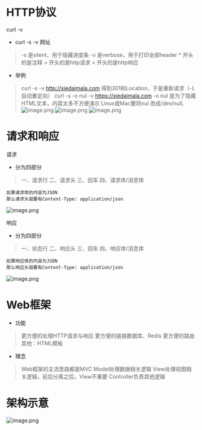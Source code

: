 # HTTP协议
curl -v
- curl -s -v  网址
> -s 是silent，用于隐藏进度条
> -v 是verbose，用于打印全部header
> \* 开头的是注释
> \> 开头的是http请求
> \< 开头的是http响应

- 举例
> curl -s -v  http://xiedaimala.com
> 得到301和Location，于是重新请求（-L 自动重定向）
> curl -s -o nul -v https://xiedaimala.com
> -o nul 是为了隐藏HTML文本，内容太多不方便演示
> Linux或Mac要将nul 改成/dev/nulL
![image.png](https://upload-images.jianshu.io/upload_images/1181204-f3ccf0342c87dd2b.png?imageMogr2/auto-orient/strip%7CimageView2/2/w/1240)
![image.png](https://upload-images.jianshu.io/upload_images/1181204-416e5e116743b8d4.png?imageMogr2/auto-orient/strip%7CimageView2/2/w/1240)
![image.png](https://upload-images.jianshu.io/upload_images/1181204-eec8f78affccf760.png?imageMogr2/auto-orient/strip%7CimageView2/2/w/1240)


# 请求和响应
请求
- 分为四部分
> 一、请求行
> 二、请求头
> 三、回车
> 四、请求体/消息体

```
如果请求体的内容为JSON
那么请求头就要有Content-Type: application/json
```

![image.png](https://upload-images.jianshu.io/upload_images/1181204-afc3bfcd87d1f8ae.png?imageMogr2/auto-orient/strip%7CimageView2/2/w/1240)

响应
- 分为四部分
> 一、状态行
> 二、响应头
> 三、回车
> 四、响应体/消息体

```
如果响应体的内容为JSON
那么响应头就要有Content-Type: application/json
```

![image.png](https://upload-images.jianshu.io/upload_images/1181204-c64cec7dbcf0e488.png?imageMogr2/auto-orient/strip%7CimageView2/2/w/1240)

# Web框架
- 功能
> 更方便的处理HTTP请求与响应
> 更方便的链接数据库、Redis
> 更方便的路由
> 其他：HTML模板

- 理念
> Web框架的主流思路都是MVC
> Model处理数据相关逻辑
> View处理视图相关逻辑，前后分离之后，View不重要
> Controller负责其他逻辑

# 架构示意
 ![image.png](https://upload-images.jianshu.io/upload_images/1181204-f3bcd4f9d9eca6db.png?imageMogr2/auto-orient/strip%7CimageView2/2/w/1240)